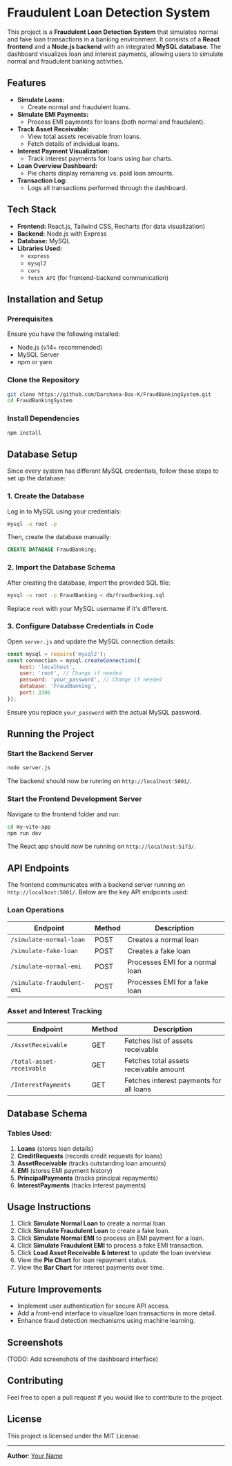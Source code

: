 # Fraudulent Loan Detection System

This project is a **Fraudulent Loan Detection System** that simulates normal and fake loan transactions in a banking environment. It consists of a **React frontend** and a **Node.js backend** with an integrated **MySQL database**. The dashboard visualizes loan and interest payments, allowing users to simulate normal and fraudulent banking activities.

## Features

- **Simulate Loans:**
  - Create normal and fraudulent loans.
- **Simulate EMI Payments:**
  - Process EMI payments for loans (both normal and fraudulent).
- **Track Asset Receivable:**
  - View total assets receivable from loans.
  - Fetch details of individual loans.
- **Interest Payment Visualization:**
  - Track interest payments for loans using bar charts.
- **Loan Overview Dashboard:**
  - Pie charts display remaining vs. paid loan amounts.
- **Transaction Log:**
  - Logs all transactions performed through the dashboard.

## Tech Stack

- **Frontend:** React.js, Tailwind CSS, Recharts (for data visualization)
- **Backend:** Node.js with Express
- **Database:** MySQL
- **Libraries Used:**
  - `express`
  - `mysql2`
  - `cors`
  - `fetch API` (for frontend-backend communication)

## Installation and Setup

### Prerequisites
Ensure you have the following installed:
- Node.js (v14+ recommended)
- MySQL Server
- npm or yarn

### Clone the Repository
```sh
git clone https://github.com/Darshana-Das-K/FraudBankingSystem.git
cd FraudBankingSystem
```

### Install Dependencies
```sh
npm install
```

## Database Setup
Since every system has different MySQL credentials, follow these steps to set up the database:

### 1. Create the Database
Log in to MySQL using your credentials:
```sh
mysql -u root -p
```
Then, create the database manually:
```sql
CREATE DATABASE FraudBanking;
```

### 2. Import the Database Schema
After creating the database, import the provided SQL file:
```sh
mysql -u root -p FraudBanking < db/fraudbanking.sql
```
Replace `root` with your MySQL username if it's different.

### 3. Configure Database Credentials in Code
Open `server.js` and update the MySQL connection details:
```js
const mysql = require('mysql2');
const connection = mysql.createConnection({
    host: 'localhost',
    user: 'root', // Change if needed
    password: 'your_password', // Change if needed
    database: 'FraudBanking',
    port: 3306
});
```
Ensure you replace `your_password` with the actual MySQL password.

## Running the Project

### Start the Backend Server
```sh
node server.js
```
The backend should now be running on `http://localhost:5001/`.

### Start the Frontend Development Server
Navigate to the frontend folder and run:
```sh
cd my-vite-app
npm run dev
```
The React app should now be running on `http://localhost:5173/`.

## API Endpoints
The frontend communicates with a backend server running on `http://localhost:5001/`. Below are the key API endpoints used:

### Loan Operations
| Endpoint                  | Method | Description                     |
|---------------------------|--------|---------------------------------|
| `/simulate-normal-loan`   | POST   | Creates a normal loan          |
| `/simulate-fake-loan`     | POST   | Creates a fake loan            |
| `/simulate-normal-emi`    | POST   | Processes EMI for a normal loan|
| `/simulate-fraudulent-emi`| POST   | Processes EMI for a fake loan  |

### Asset and Interest Tracking
| Endpoint                      | Method | Description                               |
|--------------------------------|--------|-------------------------------------------|
| `/AssetReceivable`            | GET    | Fetches list of assets receivable        |
| `/total-asset-receivable`     | GET    | Fetches total assets receivable amount   |
| `/InterestPayments`           | GET    | Fetches interest payments for all loans  |

## Database Schema

### Tables Used:
1. **Loans** (stores loan details)
2. **CreditRequests** (records credit requests for loans)
3. **AssetReceivable** (tracks outstanding loan amounts)
4. **EMI** (stores EMI payment history)
5. **PrincipalPayments** (tracks principal repayments)
6. **InterestPayments** (tracks interest payments)

## Usage Instructions
1. Click **Simulate Normal Loan** to create a normal loan.
2. Click **Simulate Fraudulent Loan** to create a fake loan.
3. Click **Simulate Normal EMI** to process an EMI payment for a loan.
4. Click **Simulate Fraudulent EMI** to process a fake EMI transaction.
5. Click **Load Asset Receivable & Interest** to update the loan overview.
6. View the **Pie Chart** for loan repayment status.
7. View the **Bar Chart** for interest payments over time.

## Future Improvements
- Implement user authentication for secure API access.
- Add a front-end interface to visualize loan transactions in more detail.
- Enhance fraud detection mechanisms using machine learning.

## Screenshots
(TODO: Add screenshots of the dashboard interface)

## Contributing
Feel free to open a pull request if you would like to contribute to the project.

## License
This project is licensed under the MIT License.

---
**Author**: [Your Name](https://github.com/Darshana-Das-K)
